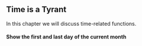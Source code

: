 ## Time is a Tyrant

In this chapter we will discuss time-related functions.

#### Show the first and last day of the current month

[embedmd]:# (sql/first-and-last-day-of-current-month.sql)


<!-- vim: set fenc=utf-8 spell spl=en ts=4 sw=4 et filetype=markdown : -->
